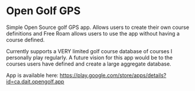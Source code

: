 # Open Golf GPS
Simple Open Source golf GPS app. Allows users to create their own course definitions and Free Roam allows users to use the app without having a course defined.

Currently supports a VERY limited golf course database of courses I personally play regularly. A future vision for this app would be to the courses users have defined and create a large aggregate database.

App is available here: https://play.google.com/store/apps/details?id=ca.dait.opengolf.app
